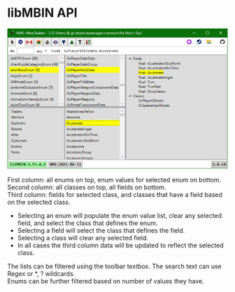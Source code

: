 # libMBIN API
![](Tab_libMBIN.png)

First column: all enums on top, enum values for selected enum on bottom.</br>
Second column: all classes on top, all fields on bottom.</br>
Third column: fields for selected class, and classes that have a field based on the selected class.</br>

- Selecting an enum will populate the enum value list, clear any selected field, and select the class that defines the enum.</br>
- Selecting a field will select the class that defines the field.</br>
- Selecting a class will clear any selected field.</br>
- In all cases the third column data will be updated to reflect the selected class.

The lists can be filtered using the toolbar textbox.  The search text can use Regex or *, ? wildcards.</br>
Enums can be further filtered based on number of values they have.

</br>
